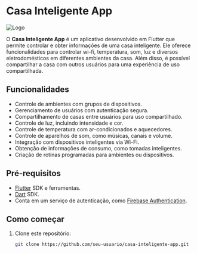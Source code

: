# Casa Inteligente App

![Logo]([path/to/logo.png](https://img.freepik.com/vetores-gratis/aplicativo-para-casa-inteligente_23-2148628096.jpg?w=1380&t=st=1714006889~exp=1714007489~hmac=45a0916df9075faebfaa77535bf0c5c02fe5f617fab9c00a9d5ff5a0e46e5594))

O **Casa Inteligente App** é um aplicativo desenvolvido em Flutter que permite controlar e obter informações de uma casa inteligente. Ele oferece funcionalidades para controlar wi-fi, temperatura, som, luz e diversos eletrodomésticos em diferentes ambientes da casa. Além disso, é possível compartilhar a casa com outros usuários para uma experiência de uso compartilhada.

## Funcionalidades

- Controle de ambientes com grupos de dispositivos.
- Gerenciamento de usuários com autenticação segura.
- Compartilhamento de casas entre usuários para uso compartilhado.
- Controle de luz, incluindo intensidade e cor.
- Controle de temperatura com ar-condicionados e aquecedores.
- Controle de aparelhos de som, como músicas, canais e volume.
- Integração com dispositivos inteligentes via Wi-Fi.
- Obtenção de informações de consumo, como tomadas inteligentes.
- Criação de rotinas programadas para ambientes ou dispositivos.

## Pré-requisitos

- [Flutter](https://flutter.dev/) SDK e ferramentas.
- [Dart](https://dart.dev/) SDK.
- Conta em um serviço de autenticação, como [Firebase Authentication](https://firebase.google.com/products/auth).

## Como começar

1. Clone este repositório:

   ```bash
   git clone https://github.com/seu-usuario/casa-inteligente-app.git
